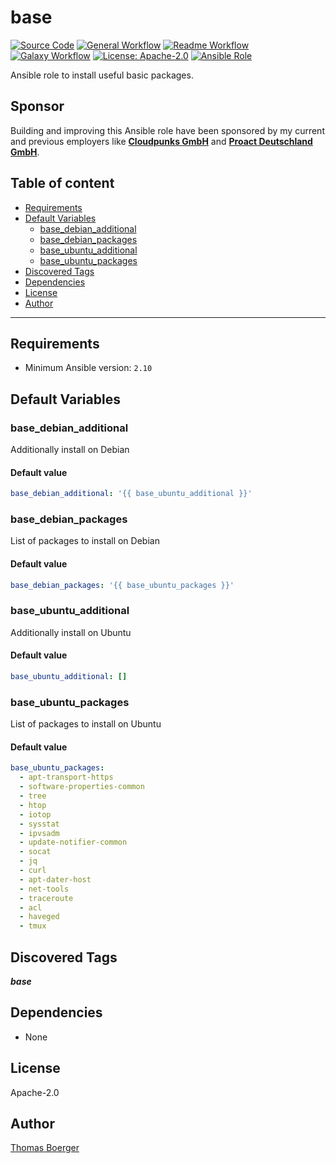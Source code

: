 # base

[![Source Code](https://img.shields.io/badge/github-source%20code-blue?logo=github&logoColor=white)](https://github.com/rolehippie/base)
[![General Workflow](https://github.com/rolehippie/base/actions/workflows/general.yml/badge.svg)](https://github.com/rolehippie/base/actions/workflows/general.yml)
[![Readme Workflow](https://github.com/rolehippie/base/actions/workflows/docs.yml/badge.svg)](https://github.com/rolehippie/base/actions/workflows/docs.yml)
[![Galaxy Workflow](https://github.com/rolehippie/base/actions/workflows/galaxy.yml/badge.svg)](https://github.com/rolehippie/base/actions/workflows/galaxy.yml)
[![License: Apache-2.0](https://img.shields.io/github/license/rolehippie/base)](https://github.com/rolehippie/base/blob/master/LICENSE)
[![Ansible Role](https://img.shields.io/badge/role-rolehippie.base-blue)](https://galaxy.ansible.com/rolehippie/base)

Ansible role to install useful basic packages.

## Sponsor

Building and improving this Ansible role have been sponsored by my current and previous employers like **[Cloudpunks GmbH](https://cloudpunks.de)** and **[Proact Deutschland GmbH](https://www.proact.eu)**.

## Table of content

- [Requirements](#requirements)
- [Default Variables](#default-variables)
  - [base_debian_additional](#base_debian_additional)
  - [base_debian_packages](#base_debian_packages)
  - [base_ubuntu_additional](#base_ubuntu_additional)
  - [base_ubuntu_packages](#base_ubuntu_packages)
- [Discovered Tags](#discovered-tags)
- [Dependencies](#dependencies)
- [License](#license)
- [Author](#author)

---

## Requirements

- Minimum Ansible version: `2.10`

## Default Variables

### base_debian_additional

Additionally install on Debian

#### Default value

```YAML
base_debian_additional: '{{ base_ubuntu_additional }}'
```

### base_debian_packages

List of packages to install on Debian

#### Default value

```YAML
base_debian_packages: '{{ base_ubuntu_packages }}'
```

### base_ubuntu_additional

Additionally install on Ubuntu

#### Default value

```YAML
base_ubuntu_additional: []
```

### base_ubuntu_packages

List of packages to install on Ubuntu

#### Default value

```YAML
base_ubuntu_packages:
  - apt-transport-https
  - software-properties-common
  - tree
  - htop
  - iotop
  - sysstat
  - ipvsadm
  - update-notifier-common
  - socat
  - jq
  - curl
  - apt-dater-host
  - net-tools
  - traceroute
  - acl
  - haveged
  - tmux
```

## Discovered Tags

**_base_**


## Dependencies

- None

## License

Apache-2.0

## Author

[Thomas Boerger](https://github.com/tboerger)
